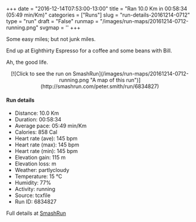 +++
date = "2016-12-14T07:53:00-13:00"
title = "Ran 10.0 Km in 00:58:34 (05:49 min/Km)"
categories = ["Runs"]
slug = "run-details-20161214-0712"
type = "run"
draft = "False"
runmap = "/images/run-maps/20161214-0712-running.png"
svgmap = '<polyline points="100 54, 97 54, 92 56, 91 56, 87 57, 73 68, 70 71, 53 77, 50 76, 49 75, 48 74, 47 68, 42 65, 36 65, 29 68, 19 65, 16 63, 15 60, 12 55, 0 45, 5 41, 14 39, 17 37, 18 37, 22 36, 29 33, 30 32, 32 31, 40 25, 54 23, 61 27, 61 32, 64 32, 67 45, 71 51, 81 57, 86 55, 90 54, 90 56, 88 57, 85 59, 83 58">'
+++

Some easy miles; but not junk miles. 

End up at Eighthirty Espresso for a coffee and some beans with Bill. 

Ah, the good life. 

<!--more-->

<center>
[![Click to see the run on SmashRun](/images/run-maps/20161214-0712-running.png "A map of this run")](http://smashrun.com/peter.smith/run/6834827)
</center>

#### Run details

* Distance: 10.0 Km
* Duration: 00:58:34
* Average pace: 05:49 min/Km
* Calories: 858 Cal
* Heart rate (ave): 145 bpm
* Heart rate (max): 145 bpm
* Heart rate (min): 145 bpm
* Elevation gain: 115 m
* Elevation loss:  m
* Weather: partlycloudy
* Temperature: 15 &deg;C
* Humidity: 77%
* Activity: running
* Source: tcxfile
* Run ID: 6834827

Full details at [SmashRun](http://smashrun.com/peter.smith/run/6834827)
